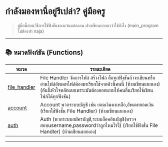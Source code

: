 # กำลังมองหานี่อยู่รึเปล่า? คู่มือครู

> คู่มือนี้สอนวิธีการใช้ฟังชันของแว่นแต่ละคน ฝากเขียนบอกดาว่าใช้ยังไง (main_program ไม่ต้องทำ naja)

---

## 📚 หมวดฟังก์ชัน (Functions)

| หมวด                                    | รายละเอียด                                                                                                                                                                                                |
|-----------------------------------------|-----------------------------------------------------------------------------------------------------------------------------------------------------------------------------------------------------------|
| [file_handler](modules/file_handler.md) | File Handler จัดการไฟล์ สร้างไฟล์ คือทุกฟังชันถ้าจะเขียนหรืออ่านไฟล์อัพเดทไฟล์ต้องมาเรียกใช้จากตัวนี้คนนี้ (ห้ามเขียนแยกเอง) (อันนี้หัวใจหลักเลยเพราะมันต้องออกแบบให้คนอื่นเรียกใช้เขียนไฟล์ได้ทุกฟังชัน) |
| [account](modules/account.md)           | Account พวกระบบบัญชี เช่น ยอดเงินคงเหลือ,อัพเดทยอดเงิน (เรียกใช้ฟังชั่น File Handler) (ห้ามเขียนแยกเอง)                                                                                                   |
| [auth](modules/auth.md)                 | Auth (พวกระบบสมัครบัญชี,ระบบล็อคอินบัญชี(ตรวจสอบusername,passwordว่าถูกไหมไรงี้) (เรียกใช้ฟังชั่น File Handler) (ห้ามเขียนแยกเอง)                                                                         |
---

